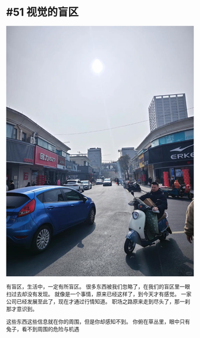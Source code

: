 # #51 视觉的盲区

 ![](img/3ca793da-c778-4c11-adb8-5cf12591e258.jpg)
 
有盲区，生活中，一定有所盲区。
很多东西被我们忽略了，在我们的盲区里一眼扫过去却没有发现。
就像是一个事情，原来已经这样了，到今天才有感觉。
一家公司已经发展至此了，现在才通过行情知道。
职场之路原来走到尽头了，那一刹那才意识到。

这些东西这些信息就在你的周围，但是你却感知不到。
你俯在草丛里，眼中只有兔子，看不到周围的危险与机遇